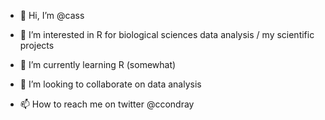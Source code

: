 - 👋 Hi, I’m @cass

- 👀 I’m interested in R for biological sciences data analysis / my scientific projects
- 🌱 I’m currently learning R (somewhat)
- 💞️ I’m looking to collaborate on data analysis

- 📫 How to reach me on twitter @ccondray

<!---
OGcasscond/OGcasscond is a ✨ special ✨ repository because its `README.md` (this file) appears on your GitHub profile.
You can click the Preview link to take a look at your changes.
--->

